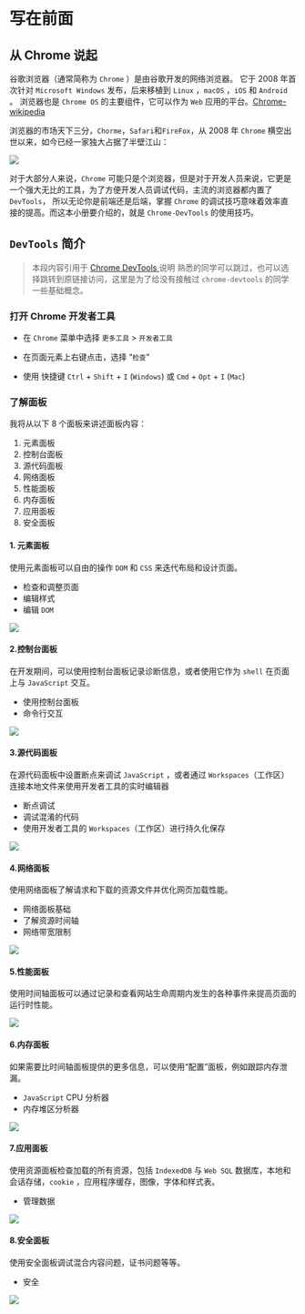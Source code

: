 # 写在前面

## 从 Chrome 说起

谷歌浏览器（通常简称为 `Chrome` ）是由谷歌开发的网络浏览器。 它于 2008 年首次针对 `Microsoft Windows` 发布，后来移植到 `Linux` ，`macOS` ，`iOS` 和 `Android` 。 浏览器也是 `Chrome OS` 的主要组件，它可以作为 `Web` 应用的平台。[Chrome-wikipedia](https://en.wikipedia.org/wiki/Google_Chrome)

浏览器的市场天下三分，`Chorme`，`Safari`和`FireFox`，从 2008 年 `Chrome` 横空出世以来，如今已经一家独大占据了半壁江山：

![](https://user-gold-cdn.xitu.io/2019/1/7/16827348caaefb08?w=576&h=576&f=svg&s=70324)

对于大部分人来说，`Chrome` 可能只是个浏览器，但是对于开发人员来说，它更是一个强大无比的工具，为了方便开发人员调试代码，主流的浏览器都内置了 `DevTools`， 所以无论你是前端还是后端，掌握 `Chrome` 的调试技巧意味着效率直接的提高。而这本小册要介绍的，就是 `Chrome-DevTools` 的使用技巧。

## `DevTools` 简介

> 本段内容引用于 [Chrome DevTools ](https://developers.google.com/web/tools/chrome-devtools/#_1) 说明 熟悉的同学可以跳过，也可以选择跳转到原链接访问，这里是为了给没有接触过 `chrome-devtools` 的同学一些基础概念。

### 打开 Chrome 开发者工具

- 在 `Chrome` 菜单中选择 `更多工具` > `开发者工具`

- 在页面元素上右键点击，选择 “`检查`”

- 使用 快捷键 `Ctrl` + `Shift` + `I`  (`Windows`) 或 `Cmd` + `Opt` + `I` (`Mac`)

### 了解面板

我将从以下 8 个面板来讲述面板内容：

1. 元素面板
2. 控制台面板
3. 源代码面板
4. 网络面板
5. 性能面板
6. 内存面板
7. 应用面板
8. 安全面板

#### 1. 元素面板

使用元素面板可以自由的操作 `DOM` 和 `CSS` 来迭代布局和设计页面。

- 检查和调整页面
- 编辑样式
- 编辑 `DOM`

![](https://user-gold-cdn.xitu.io/2019/1/7/168274461fd902c3?w=1576&h=1200&f=png&s=81473)

#### 2.控制台面板

在开发期间，可以使用控制台面板记录诊断信息，或者使用它作为 `shell` 在页面上与 `JavaScript` 交互。

- 使用控制台面板
- 命令行交互

![](https://user-gold-cdn.xitu.io/2019/1/7/1682744620ff580a?w=2580&h=1514&f=png&s=135179)

#### 3.源代码面板

在源代码面板中设置断点来调试 `JavaScript` ，或者通过 `Workspaces`（工作区）连接本地文件来使用开发者工具的实时编辑器

- 断点调试
- 调试混淆的代码
- 使用开发者工具的 `Workspaces`（工作区）进行持久化保存

![](https://user-gold-cdn.xitu.io/2019/1/7/16827446443e67ff?w=1384&h=1134&f=png&s=59637)

#### 4.网络面板

使用网络面板了解请求和下载的资源文件并优化网页加载性能。

- 网络面板基础
- 了解资源时间轴
- 网络带宽限制

![](https://user-gold-cdn.xitu.io/2019/1/7/1682744620013519?w=1328&h=1078&f=png&s=68297)

#### 5.性能面板

使用时间轴面板可以通过记录和查看网站生命周期内发生的各种事件来提高页面的运行时性能。

![](https://user-gold-cdn.xitu.io/2019/1/7/1682744620601483?w=1328&h=1078&f=png&s=50969)

#### 6.内存面板

如果需要比时间轴面板提供的更多信息，可以使用“配置”面板，例如跟踪内存泄漏。

- `JavaScript` CPU 分析器
- 内存堆区分析器

![](https://user-gold-cdn.xitu.io/2019/1/7/16827446210a9e18?w=1384&h=1134&f=png&s=61180)

#### 7.应用面板

使用资源面板检查加载的所有资源，包括 `IndexedDB` 与 `Web SQL` 数据库，本地和会话存储，`cookie` ，应用程序缓存，图像，字体和样式表。

- 管理数据

![](https://user-gold-cdn.xitu.io/2019/1/7/16827446eff22017?w=1462&h=914&f=png&s=51768)

#### 8.安全面板

使用安全面板调试混合内容问题，证书问题等等。

- 安全

![](https://user-gold-cdn.xitu.io/2019/1/7/16827447112db421?w=1622&h=1162&f=png&s=56400)
